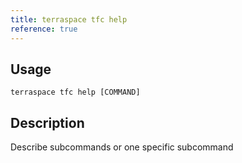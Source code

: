```yaml
---
title: terraspace tfc help
reference: true
---
```


## Usage

    terraspace tfc help [COMMAND]

## Description

Describe subcommands or one specific subcommand




